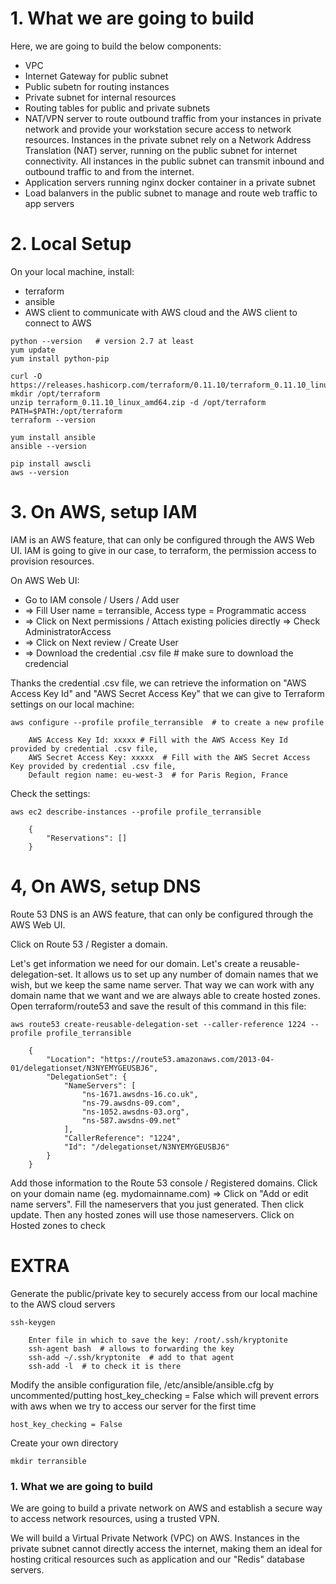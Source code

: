 # 1. What we are going to build

Here, we are going to build the below components:
- VPC
- Internet Gateway for public subnet
- Public subetn for routing instances
- Private subnet for internal resources
- Routing tables for public and private subnets
- NAT/VPN server to route outbound traffic from your instances in private network
and provide your workstation secure access to network resources. Instances in the private subnet rely on a Network Address Translation (NAT) server, running on the public subnet for internet connectivity. All instances in the public subnet can transmit inbound and outbound traffic to and from the internet.
- Application servers running nginx docker container in a private subnet
- Load balanvers in the public subnet to manage and route web traffic to app servers



# 2. Local Setup 

On your local machine, install:
- terraform 
- ansible
- AWS client to communicate with AWS cloud
and the AWS client to connect to AWS
```console
python --version   # version 2.7 at least
yum update
yum install python-pip

curl -O https://releases.hashicorp.com/terraform/0.11.10/terraform_0.11.10_linux_amd64.zip
mkdir /opt/terraform
unzip terraform_0.11.10_linux_amd64.zip -d /opt/terraform
PATH=$PATH:/opt/terraform
terraform --version

yum install ansible
ansible --version

pip install awscli
aws --version
```


# 3. On AWS, setup IAM

IAM is an AWS feature, that can only be configured through the AWS Web UI. IAM is going to give in our case, to terraform, the permission access to provision resources. 

On AWS Web UI:
- Go to IAM console / Users / Add user 
- => Fill User name = terransible, Access type = Programmatic access
- => Click on Next permissions / Attach existing policies directly => Check AdministratorAccess
- => Click on Next review / Create User
- => Download the credential .csv file # make sure to download the credencial

Thanks the credential .csv file,
we can retrieve the information on "AWS Access Key Id" and "AWS Secret Access Key"
that we can give to Terraform settings on our local machine:

```console
aws configure --profile profile_terransible  # to create a new profile

    AWS Access Key Id: xxxxx # Fill with the AWS Access Key Id provided by credential .csv file,
    AWS Secret Access Key: xxxxx  # Fill with the AWS Secret Access Key provided by credential .csv file,
    Default region name: eu-west-3  # for Paris Region, France
```

Check the settings:
```console
aws ec2 describe-instances --profile profile_terransible

    {
        "Reservations": []
    }
```

# 4, On AWS, setup DNS

Route 53 DNS is an AWS feature, that can only be configured through the AWS Web UI. 

Click on Route 53 / Register a domain.


Let's get information we need for our domain.
Let's create a reusable-delegation-set. It allows us to set up any number of domain names that we wish, but we keep the same name server. That way we can work with any domain name that we want and we are always able to create hosted zones.
Open terraform/route53 and save the result of this command in this file: 
```console
aws route53 create-reusable-delegation-set --caller-reference 1224 --profile profile_terransible

    {
        "Location": "https://route53.amazonaws.com/2013-04-01/delegationset/N3NYEMYGEUSBJ6", 
        "DelegationSet": {
            "NameServers": [
                "ns-1671.awsdns-16.co.uk", 
                "ns-79.awsdns-09.com", 
                "ns-1052.awsdns-03.org", 
                "ns-587.awsdns-09.net"
            ], 
            "CallerReference": "1224", 
            "Id": "/delegationset/N3NYEMYGEUSBJ6"
        }
    }
```
Add those information to the Route 53 console / Registered domains. Click on your domain name (eg. mydomainname.com)
=> Click on "Add or edit name servers". Fill the nameservers that you just generated. Then click update. Then any hosted zones will use those nameservers. Click on Hosted zones to check



# EXTRA
Generate the public/private key to securely access from our local machine to the AWS cloud servers
```console
ssh-keygen

    Enter file in which to save the key: /root/.ssh/kryptonite
    ssh-agent bash  # allows to forwarding the key
    ssh-add ~/.ssh/kryptonite  # add to that agent
    ssh-add -l  # to check it is there
```

Modify the ansible configuration file, /etc/ansible/ansible.cfg
by uncommented/putting host_key_checking = False
which will prevent errors with aws when we try to access our server for the first time
```console
host_key_checking = False 
```

Create your own directory
```console
mkdir terransible
```


### 1. What we are going to build

We are going to build a private network on AWS
and establish a secure way to access network resources, using a trusted VPN.

We will build a Virtual Private Network (VPC) on AWS.
Instances in the private subnet cannot directly access the internet, making them an ideal for hosting critical resources such as application and our "Redis" database servers.


